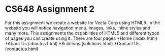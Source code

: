 # CS648 Assignment 2
 
For this assignment we create a website for Vecta Corp using HTML5.
In the website you will notice navigation menu, images, links, inline styles and many more.
This assignments the capabilities of HTML5 and different types of pages you can create using it. 
There are four pages
*Home (index.html)
*About Us (aboutus.html)
*Solutions (solutions.html)
*Contact Us (contactus.html)